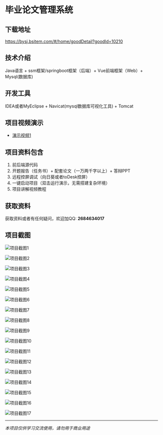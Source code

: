 # 毕业论文管理系统

## 下载地址
https://bysj.bsitem.com/#/home/goodDetail?goodId=10210

## 技术介绍
Java语言 + ssm框架/springboot框架（后端）+ Vue前端框架（Web）+ Mysql(数据库)

## 开发工具
IDEA或者MyEclipse + Navicat(mysql数据库可视化工具) + Tomcat

## 项目视频演示
- [演示视频1](https://graduation-images.oss-cn-beijing.aliyuncs.com/videos/828%E5%A5%97ssm%E5%BD%95%E5%83%8F/10210_ssm053%E6%AF%95%E4%B8%9A%E8%AE%BA%E6%96%87%E7%AE%A1%E7%90%86%E7%B3%BB%E7%BB%9F%2Bvue%E5%BD%95%E5%83%8F.mp4)

## 项目资料包含
1. 前后端源代码
2. 开题报告（任务书）+ 配套论文（一万两千字以上）+ 答辩PPT
3. 远程控屏调试（向日葵或者toDesk控屏）
4. 一键启动项目（双击运行演示，无需搭建复杂环境）
5. 项目讲解视频教程

## 获取资料
获取资料或者有任何疑问，欢迎加QQ: **2684634017**

## 项目截图
![项目截图1](https://graduation-images.oss-cn-beijing.aliyuncs.com/图片/10210/毕设论坛项目主图.jpg)

![项目截图2](https://graduation-images.oss-cn-beijing.aliyuncs.com/图片/10210/1.png)

![项目截图3](https://graduation-images.oss-cn-beijing.aliyuncs.com/图片/10210/2.png)

![项目截图4](https://graduation-images.oss-cn-beijing.aliyuncs.com/图片/10210/3.png)

![项目截图5](https://graduation-images.oss-cn-beijing.aliyuncs.com/图片/10210/4.png)

![项目截图6](https://graduation-images.oss-cn-beijing.aliyuncs.com/图片/10210/5.png)

![项目截图7](https://graduation-images.oss-cn-beijing.aliyuncs.com/图片/10210/6.png)

![项目截图8](https://graduation-images.oss-cn-beijing.aliyuncs.com/图片/10210/7.png)

![项目截图9](https://graduation-images.oss-cn-beijing.aliyuncs.com/图片/10210/8.png)

![项目截图10](https://graduation-images.oss-cn-beijing.aliyuncs.com/图片/10210/9.png)

![项目截图11](https://graduation-images.oss-cn-beijing.aliyuncs.com/图片/10210/10.png)

![项目截图12](https://graduation-images.oss-cn-beijing.aliyuncs.com/图片/10210/11.png)

![项目截图13](https://graduation-images.oss-cn-beijing.aliyuncs.com/图片/10210/12.png)

![项目截图14](https://graduation-images.oss-cn-beijing.aliyuncs.com/图片/10210/13.png)

![项目截图15](https://graduation-images.oss-cn-beijing.aliyuncs.com/图片/10210/14.png)

![项目截图16](https://graduation-images.oss-cn-beijing.aliyuncs.com/图片/10210/15.png)

![项目截图17](https://graduation-images.oss-cn-beijing.aliyuncs.com/图片/10210/16.png)

---
*本项目仅供学习交流使用，请勿用于商业用途*
